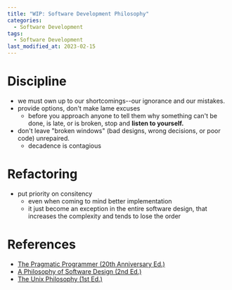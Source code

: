 ```yaml
---
title: "WIP: Software Development Philosophy"
categories:
  - Software Development
tags:
  - Software Development
last_modified_at: 2023-02-15
---
```


# Discipline

- we must own up to our shortcomings--our ignorance and our mistakes.  
- provide options, don't make lame excuses
  - before you approach anyone to tell them why something can't be done, is late, or is broken, stop and **listen to yourself.**  
- don't leave "broken windows" (bad designs, wrong decisions, or poor code) unrepaired.  
  - decadence is contagious  


# Refactoring

- put priority on consitency
  - even when coming to mind better implementation
  - it just become an exception in the entire software design, that increases the complexity and tends to lose the order

# References

- [The Pragmatic Programmer (20th Anniversary Ed.)](https://pragprog.com/titles/tpp20/the-pragmatic-programmer-20th-anniversary-edition/)
- [A Philosophy of Software Design (2nd Ed.)](https://www.amazon.co.jp/-/en/John-Ousterhout/dp/1732102201)
- [The Unix Philosophy (1st Ed.)](https://www.amazon.co.jp/UNIX-Philosophy-Mike-Gancarz/dp/1555581234)
